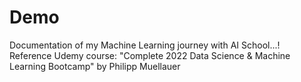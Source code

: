 # Demo

Documentation of my Machine Learning journey with AI School...!
Reference Udemy course: "Complete 2022 Data Science & Machine Learning Bootcamp" by Philipp Muellauer
